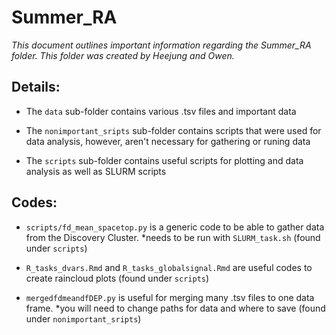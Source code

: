 # Summer_RA
*This document outlines important information regarding the Summer_RA folder. This folder was created by Heejung and Owen.*

## Details:
* The `data` sub-folder contains various .tsv files and important data

* The `nonimportant_sripts` sub-folder contains scripts that were used for data analysis, however, aren't necessary for gathering or runing data

* The `scripts` sub-folder contains useful scripts for plotting and data analysis as well as SLURM scripts

## Codes:
* `scripts/fd_mean_spacetop.py` is a generic code to be able to gather data from the Discovery Cluster. *needs to be run with `SLURM_task.sh` (found under `scripts`)

* `R_tasks_dvars.Rmd` and `R_tasks_globalsignal.Rmd` are useful codes to create raincloud plots (found under `scripts`)

* `mergedfdmeandfDEP.py` is useful for merging many .tsv files to one data frame. *you will need to change paths for data and where to save (found under `nonimportant_sripts`) 
